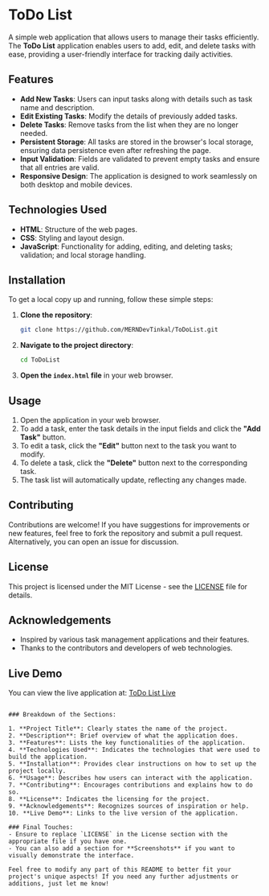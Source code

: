 # ToDo List

A simple web application that allows users to manage their tasks efficiently. The **ToDo List** application enables users to add, edit, and delete tasks with ease, providing a user-friendly interface for tracking daily activities.

## Features

- **Add New Tasks**: Users can input tasks along with details such as task name and description.
- **Edit Existing Tasks**: Modify the details of previously added tasks.
- **Delete Tasks**: Remove tasks from the list when they are no longer needed.
- **Persistent Storage**: All tasks are stored in the browser's local storage, ensuring data persistence even after refreshing the page.
- **Input Validation**: Fields are validated to prevent empty tasks and ensure that all entries are valid.
- **Responsive Design**: The application is designed to work seamlessly on both desktop and mobile devices.

## Technologies Used

- **HTML**: Structure of the web pages.
- **CSS**: Styling and layout design.
- **JavaScript**: Functionality for adding, editing, and deleting tasks; validation; and local storage handling.

## Installation

To get a local copy up and running, follow these simple steps:

1. **Clone the repository**:
   ```bash
   git clone https://github.com/MERNDevTinkal/ToDoList.git
   ```
   
2. **Navigate to the project directory**:
   ```bash
   cd ToDoList
   ```
   
3. **Open the `index.html` file** in your web browser.

## Usage

1. Open the application in your web browser.
2. To add a task, enter the task details in the input fields and click the **"Add Task"** button.
3. To edit a task, click the **"Edit"** button next to the task you want to modify.
4. To delete a task, click the **"Delete"** button next to the corresponding task.
5. The task list will automatically update, reflecting any changes made.

## Contributing

Contributions are welcome! If you have suggestions for improvements or new features, feel free to fork the repository and submit a pull request. Alternatively, you can open an issue for discussion.

## License

This project is licensed under the MIT License - see the [LICENSE](LICENSE) file for details.

## Acknowledgements

- Inspired by various task management applications and their features.
- Thanks to the contributors and developers of web technologies.

## Live Demo

You can view the live application at: [ToDo List Live](https://merndevtinkal.github.io/ToDoList/)
```

### Breakdown of the Sections:

1. **Project Title**: Clearly states the name of the project.
2. **Description**: Brief overview of what the application does.
3. **Features**: Lists the key functionalities of the application.
4. **Technologies Used**: Indicates the technologies that were used to build the application.
5. **Installation**: Provides clear instructions on how to set up the project locally.
6. **Usage**: Describes how users can interact with the application.
7. **Contributing**: Encourages contributions and explains how to do so.
8. **License**: Indicates the licensing for the project.
9. **Acknowledgements**: Recognizes sources of inspiration or help.
10. **Live Demo**: Links to the live version of the application.

### Final Touches:
- Ensure to replace `LICENSE` in the License section with the appropriate file if you have one.
- You can also add a section for **Screenshots** if you want to visually demonstrate the interface.

Feel free to modify any part of this README to better fit your project's unique aspects! If you need any further adjustments or additions, just let me know!
